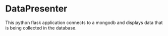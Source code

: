 # DataPresenter

This python flask application connects to a mongodb and displays data that is being collected in the database.
